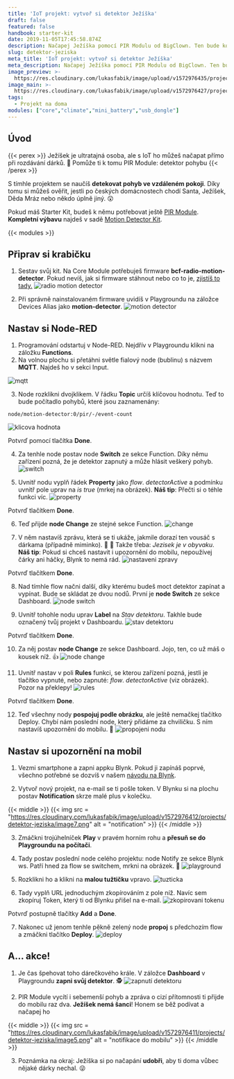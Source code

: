 ```yaml
---
title: 'IoT projekt: vytvoř si detektor Ježíška'
draft: false
featured: false
handbook: starter-kit
date: 2019-11-05T17:45:58.874Z
description: Načapej Ježíška pomocí PIR Modulu od BigClown. Ten bude koukat!
slug: detektor-jeziska
meta_title: 'IoT projekt: vytvoř si detektor Ježíška'
meta_description: Načapej Ježíška pomocí PIR Modulu od BigClown. Ten bude koukat!
image_preview: >-
  https://res.cloudinary.com/lukasfabik/image/upload/v1572976435/projects/detektor-jeziska/image15.png
image_main: >-
  https://res.cloudinary.com/lukasfabik/image/upload/v1572976427/projects/detektor-jeziska/image12.png
tags:
  - Projekt na doma
modules: ["core","climate","mini_battery","usb_dongle"]
---
```


## Úvod

{{< perex >}}
Ježíšek je ultratajná osoba, ale s IoT ho můžeš načapat přímo při rozdávání dárků. 🎄 Pomůže ti k tomu PIR Module: detektor pohybu
{{< /perex >}}

S tímhle projektem se naučíš **detekovat pohyb ve vzdáleném pokoji**. Díky tomu si můžeš ověřit, jestli po českých domácnostech chodí Santa, Ježíšek, Děda Mráz nebo někdo úplně jiný. 😲

Pokud máš Starter Kit, budeš k němu potřebovat ještě [PIR Module](https://obchod.bigclown.cz/pir-module/). **Kompletní výbavu** najdeš v sadě [Motion Detector Kit](https://obchod.bigclown.cz/pir-module/).

{{< modules >}}

## Připrav si krabičku

1. Sestav svůj kit. Na Core Module potřebuješ firmware **bcf-radio-motion-detector**. Pokud nevíš, jak si firmware stáhnout nebo co to je, [zjistíš to tady.](https://www.bigclown.com/cs/academy/jak-nahrat-firmware/)
![radio motion detector](https://res.cloudinary.com/lukasfabik/image/upload/v1572976427/projects/detektor-jeziska/image12.png)

2. Při správně nainstalovaném firmware uvidíš v Playgroundu na záložce Devices Alias jako **motion-detector**.
![motion detector](https://res.cloudinary.com/lukasfabik/image/upload/v1572976419/projects/detektor-jeziska/image10.png)

## Nastav si Node-RED

1. Programování odstartuj v Node-RED. Nejdřív v Playgroundu klikni na záložku **Functions**.
2. Na volnou plochu si přetáhni světle fialový node (bublinu) s názvem **MQTT**. Najdeš ho v sekci Input.

![mqtt](https://res.cloudinary.com/lukasfabik/image/upload/v1572976412/projects/detektor-jeziska/image6.png)

3. Node rozklikni dvojklikem. V řádku **Topic** určíš klíčovou hodnotu. Teď to bude počítadlo pohybů, které jsou zaznamenány:


```
node/motion-detector:0/pir/-/event-count
```

![klicova hodnota](https://res.cloudinary.com/lukasfabik/image/upload/v1572976432/projects/detektor-jeziska/image17.png)

Potvrď pomocí tlačítka **Done**.

4. Za tenhle node postav node **Switch** ze sekce Function. Díky němu zařízení pozná, že je detektor zapnutý a může hlásit veškerý pohyb.
![switch](https://res.cloudinary.com/lukasfabik/image/upload/v1572976423/projects/detektor-jeziska/image9.png)

5. Uvnitř nodu vyplň řádek **Property** jako _flow_. _detectorActive_ a podmínku uvnitř pole uprav na _is true_ (mrkej na obrázek).
**Náš tip**: Přečti si o téhle funkci víc.
![property](https://res.cloudinary.com/lukasfabik/image/upload/v1572976425/projects/detektor-jeziska/image11.png)

Potvrď tlačítkem **Done**.

6. Teď přijde **node Change** ze stejné sekce Function.
![change](https://res.cloudinary.com/lukasfabik/image/upload/v1572976442/projects/detektor-jeziska/image19.png)

7. V něm nastavíš zprávu, která se ti ukáže, jakmile dorazí ten vousáč s dárkama (případně miminko). 🎅 👼 Takže třeba: _Jezisek je v obyvaku_.
**Náš tip**: Pokud si chceš nastavit i upozornění do mobilu, nepoužívej čárky ani háčky, Blynk to nemá rád.
![nastaveni zpravy](https://res.cloudinary.com/lukasfabik/image/upload/v1572976434/projects/detektor-jeziska/image14.png)

Potvrď tlačítkem **Done**.

8. Nad tímhle flow načni další, díky kterému budeš moct detektor zapínat a vypínat. Bude se skládat ze dvou nodů. První je **node Switch** ze sekce Dashboard.
![node switch](https://res.cloudinary.com/lukasfabik/image/upload/v1572976410/projects/detektor-jeziska/image2.png)

9. Uvnitř tohohle nodu uprav **Label** na _Stav detektoru_. Takhle bude označený tvůj projekt v Dashboardu.
![stav detektoru](https://res.cloudinary.com/lukasfabik/image/upload/v1572976416/projects/detektor-jeziska/image3.png)

Potvrď tlačítkem **Done**.

10. Za něj postav **node Change** ze sekce Dashboard. Jojo, ten, co už máš o kousek níž. 👍
![node change](https://res.cloudinary.com/lukasfabik/image/upload/v1572976415/projects/detektor-jeziska/image1.png)

11. Uvnitř nastav v poli **Rules** funkci, se kterou zařízení pozná, jestli je tlačítko vypnuté, nebo zapnuté: _flow_. _detectorActive_ (viz obrázek). Pozor na překlepy!
![rules](https://res.cloudinary.com/lukasfabik/image/upload/v1572976434/projects/detektor-jeziska/image14.png)

Potvrď tlačítkem **Done**.

12. Teď všechny nody **pospojuj podle obrázku**, ale ještě nemačkej tlačítko Deploy. Chybí nám poslední node, který přidáme za chviličku. S ním nastavíš upozornění do mobilu. 🤳
![propojeni nodu](https://res.cloudinary.com/lukasfabik/image/upload/v1572976430/projects/detektor-jeziska/image13.png)


## Nastav si upozornění na mobil

1. Vezmi smartphone a zapni appku Blynk. Pokud ji zapínáš poprvé, všechno potřebné se dozvíš v našem [návodu na Blynk](https://www.bigclown.com/cs/academy/jak-pripojit-blynk/).

2. Vytvoř nový projekt, na e-mail se ti pošle token. V Blynku si na plochu postav **Notification** skrze malé plus v kolečku.

{{< middle >}}
{{< img src = "https://res.cloudinary.com/lukasfabik/image/upload/v1572976412/projects/detektor-jeziska/image7.png" alt = "notification" >}}
{{< /middle >}}

3. Zmáčkni trojúhelníček **Play** v pravém horním rohu a **přesuň se do Playgroundu na počítači**.

4. Tady postav poslední node celého projektu: node Notify ze sekce Blynk ws. Patří hned za flow se switchem, mrkni na obrázek. 👀
![playground](https://res.cloudinary.com/lukasfabik/image/upload/v1572976443/projects/detektor-jeziska/image21.png)

5. Rozklikni ho a klikni na **malou tužtičku** vpravo.
![tuzticka](https://res.cloudinary.com/lukasfabik/image/upload/v1572976442/projects/detektor-jeziska/image20.png)

6. Tady vyplň URL jednoduchým zkopírováním z pole níž. Navíc sem zkopíruj Token, který ti od Blynku přišel na e-mail.
![zkopirovani tokenu](https://res.cloudinary.com/lukasfabik/image/upload/v1572976430/projects/detektor-jeziska/image8.png)

Potvrď postupně tlačítky **Add** a **Done**.

7. Nakonec už jenom tenhle pěkně zelený node **propoj** s předchozím flow a zmáčkni tlačítko **Deploy**.
![deploy](https://res.cloudinary.com/lukasfabik/image/upload/v1572976425/projects/detektor-jeziska/image4.png)

## A... akce!

1. Je čas špehovat toho dárečkového krále. V záložce **Dashboard** v Playgroundu **zapni svůj detektor**. 🕵️
![zapnutí detektoru](https://res.cloudinary.com/lukasfabik/image/upload/v1572976428/projects/detektor-jeziska/image16.png)

2. PIR Module vycítí i sebemenší pohyb a zpráva o cizí přítomnosti ti přijde do mobilu raz dva. **Ježíšek nemá šanci**! Honem se běž podívat a načapej ho

{{< middle >}}
{{< img src = "https://res.cloudinary.com/lukasfabik/image/upload/v1572976411/projects/detektor-jeziska/image5.png" alt = "notifikace do mobilu" >}}
{{< /middle >}}

3. Poznámka na okraj: Ježíška si po načapání **udobři**, aby ti doma vůbec nějaké dárky nechal. 😜
